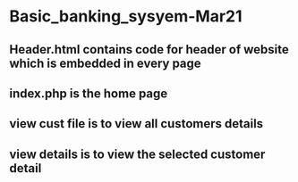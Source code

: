 # Basic_banking_sysyem-Mar21

## Header.html contains code for header of website which is embedded in every page

## index.php is the home page

## view cust file is to view all customers details

## view details is to view the selected customer detail

